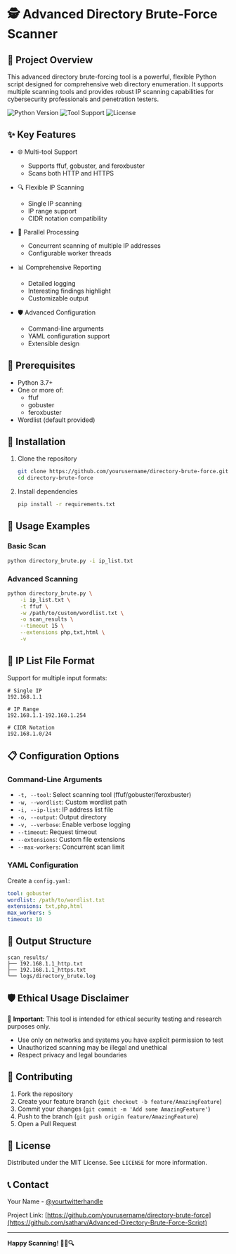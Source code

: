 # 🕵️ Advanced Directory Brute-Force Scanner

## 🚀 Project Overview

This advanced directory brute-forcing tool is a powerful, flexible Python script designed for comprehensive web directory enumeration. It supports multiple scanning tools and provides robust IP scanning capabilities for cybersecurity professionals and penetration testers.

![Python Version](https://img.shields.io/badge/python-3.7+-blue.svg)
![Tool Support](https://img.shields.io/badge/tools-ffuf%20%7C%20gobuster%20%7C%20feroxbuster-green)
![License](https://img.shields.io/badge/license-MIT-red.svg)

## ✨ Key Features

- 🌐 Multi-tool Support
  - Supports ffuf, gobuster, and feroxbuster
  - Scans both HTTP and HTTPS

- 🔍 Flexible IP Scanning
  - Single IP scanning
  - IP range support
  - CIDR notation compatibility

- 🚦 Parallel Processing
  - Concurrent scanning of multiple IP addresses
  - Configurable worker threads

- 📊 Comprehensive Reporting
  - Detailed logging
  - Interesting findings highlight
  - Customizable output

- 🛡️ Advanced Configuration
  - Command-line arguments
  - YAML configuration support
  - Extensible design

## 🔧 Prerequisites

- Python 3.7+
- One or more of:
  - ffuf
  - gobuster
  - feroxbuster
- Wordlist (default provided)

## 💾 Installation

1. Clone the repository
   ```bash
   git clone https://github.com/yourusername/directory-brute-force.git
   cd directory-brute-force
   ```

2. Install dependencies
   ```bash
   pip install -r requirements.txt
   ```

## 🚀 Usage Examples

### Basic Scan
```bash
python directory_brute.py -i ip_list.txt
```

### Advanced Scanning
```bash
python directory_brute.py \
    -i ip_list.txt \
    -t ffuf \
    -w /path/to/custom/wordlist.txt \
    -o scan_results \
    --timeout 15 \
    --extensions php,txt,html \
    -v
```

## 📝 IP List File Format

Support for multiple input formats:
```
# Single IP
192.168.1.1

# IP Range
192.168.1.1-192.168.1.254

# CIDR Notation
192.168.1.0/24
```

## 📋 Configuration Options

### Command-Line Arguments
- `-t, --tool`: Select scanning tool (ffuf/gobuster/feroxbuster)
- `-w, --wordlist`: Custom wordlist path
- `-i, --ip-list`: IP address list file
- `-o, --output`: Output directory
- `-v, --verbose`: Enable verbose logging
- `--timeout`: Request timeout
- `--extensions`: Custom file extensions
- `--max-workers`: Concurrent scan limit

### YAML Configuration
Create a `config.yaml`:
```yaml
tool: gobuster
wordlist: /path/to/wordlist.txt
extensions: txt,php,html
max_workers: 5
timeout: 10
```

## 📂 Output Structure
```
scan_results/
├── 192.168.1.1_http.txt
├── 192.168.1.1_https.txt
└── logs/directory_brute.log
```

## 🛡️ Ethical Usage Disclaimer

🚨 **Important**: This tool is intended for ethical security testing and research purposes only. 

- Use only on networks and systems you have explicit permission to test
- Unauthorized scanning may be illegal and unethical
- Respect privacy and legal boundaries

## 🤝 Contributing

1. Fork the repository
2. Create your feature branch (`git checkout -b feature/AmazingFeature`)
3. Commit your changes (`git commit -m 'Add some AmazingFeature'`)
4. Push to the branch (`git push origin feature/AmazingFeature`)
5. Open a Pull Request

## 📜 License

Distributed under the MIT License. See `LICENSE` for more information.

## 📞 Contact

Your Name - [@yourtwitterhandle](https://twitter.com/atharvvvsharma)

Project Link: [https://github.com/yourusername/directory-brute-force](https://github.com/satharv/Advanced-Directory-Brute-Force-Script)

---

**Happy Scanning! 🕵️‍♂️🔍**
